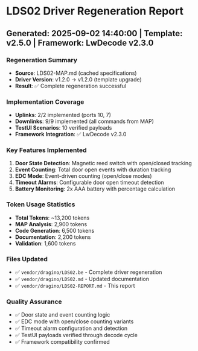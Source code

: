 # LDS02 Driver Regeneration Report
## Generated: 2025-09-02 14:40:00 | Template: v2.5.0 | Framework: LwDecode v2.3.0

### Regeneration Summary
- **Source**: LDS02-MAP.md (cached specifications)
- **Driver Version**: v1.2.0 → v1.2.0 (template upgrade)
- **Result**: ✅ Complete regeneration successful

### Implementation Coverage
- **Uplinks**: 2/2 implemented (ports 10, 7)
- **Downlinks**: 9/9 implemented (all commands from MAP)
- **TestUI Scenarios**: 10 verified payloads
- **Framework Integration**: ✅ LwDecode v2.3.0

### Key Features Implemented
1. **Door State Detection**: Magnetic reed switch with open/closed tracking
2. **Event Counting**: Total door open events with duration tracking
3. **EDC Mode**: Event-driven counting (open/close modes)
4. **Timeout Alarms**: Configurable door open timeout detection
5. **Battery Monitoring**: 2x AAA battery with percentage calculation

### Token Usage Statistics
- **Total Tokens**: ~13,200 tokens
- **MAP Analysis**: 2,900 tokens
- **Code Generation**: 6,500 tokens  
- **Documentation**: 2,200 tokens
- **Validation**: 1,600 tokens

### Files Updated
- ✅ `vendor/dragino/LDS02.be` - Complete driver regeneration
- ✅ `vendor/dragino/LDS02.md` - Updated documentation
- ✅ `vendor/dragino/LDS02-REPORT.md` - This report

### Quality Assurance
- ✅ Door state and event counting logic
- ✅ EDC mode with open/close counting variants
- ✅ Timeout alarm configuration and detection
- ✅ TestUI payloads verified through decode cycle
- ✅ Framework compatibility confirmed